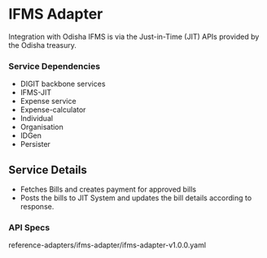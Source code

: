 # IFMS Adapter

Integration with Odisha IFMS is via the Just-in-Time (JIT) APIs provided by the Odisha treasury.

### Service Dependencies

- DIGIT backbone services
- IFMS-JIT
- Expense service
- Expense-calculator
- Individual
- Organisation
- IDGen
- Persister

## Service Details

- Fetches Bills and creates payment for approved bills
- Posts the bills to JIT System and updates the bill details according to response.

### API Specs
reference-adapters/ifms-adapter/ifms-adapter-v1.0.0.yaml
